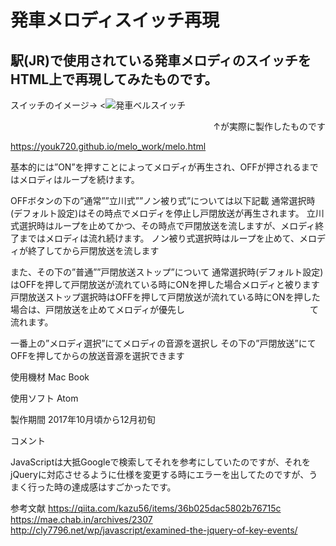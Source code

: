 # 発車メロディスイッチ再現

## 駅(JR)で使用されている発車メロディのスイッチをHTML上で再現してみたものです。

スイッチのイメージ→
<![発車ベルスイッチ](https://lh4.googleusercontent.com/2gykHa90LLMMS1d3rRmvcWmajSbHtf1q3xtpaaFP8M7noH133Ju9inwqQMIGoa1AGR4f-KxZZzBwe74w1Jxg1h7aOUBp07-G8ytws8CHTosvi9B1JSK0rj12ZIS-hqqsq_Se83-1)

<div style="text-align: right;"> ↑が実際に製作したものです </div>

https://youk720.github.io/melo_work/melo.html




基本的には”ON”を押すことによってメロディが再生され、OFFが押されるまではメロディはループを続けます。

OFFボタンの下の”通常””立川式””ノン被り式”については以下記載
通常選択時(デフォルト設定)はその時点でメロディを停止し戸閉放送が再生されます。
立川式選択時はループを止めてかつ、その時点で戸閉放送を流しますが、メロディ終了まではメロディは流れ続けます。
ノン被り式選択時はループを止めて、メロディが終了してから戸閉放送を流します

また、その下の”普通””戸閉放送ストップ”について
通常選択時(デフォルト設定)はOFFを押して戸閉放送が流れている時にONを押した場合メロディと被ります
戸閉放送ストップ選択時はOFFを押して戸閉放送が流れている時にONを押した場合は、戸閉放送を止めてメロディが優先し　　　　　　　　　　　　　　  て流れます。



一番上の”メロディ選択”にてメロディの音源を選択し
その下の”戸閉放送”にてOFFを押してからの放送音源を選択できます



使用機材
Mac Book

使用ソフト
Atom

製作期間
2017年10月頃から12月初旬

コメント

JavaScriptは大抵Googleで検索してそれを参考にしていたのですが、それをjQueryに対応させるように仕様を変更する時にエラーを出してたのですが、うまく行った時の達成感はすごかったです。

参考文献
https://qiita.com/kazu56/items/36b025dac5802b76715c
https://mae.chab.in/archives/2307
http://cly7796.net/wp/javascript/examined-the-jquery-of-key-events/
